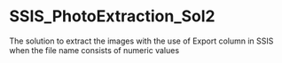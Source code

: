 # SSIS_PhotoExtraction_Sol2

The solution to extract the images with the use of Export column in SSIS when the file name consists of numeric values
